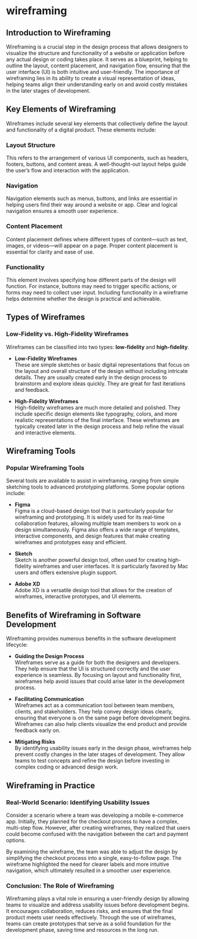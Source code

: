 # wireframing


## Introduction to Wireframing

Wireframing is a crucial step in the design process that allows designers to visualize the structure and functionality of a website or application before any actual design or coding takes place. It serves as a blueprint, helping to outline the layout, content placement, and navigation flow, ensuring that the user interface (UI) is both intuitive and user-friendly. The importance of wireframing lies in its ability to create a visual representation of ideas, helping teams align their understanding early on and avoid costly mistakes in the later stages of development.


## Key Elements of Wireframing

Wireframes include several key elements that collectively define the layout and functionality of a digital product. These elements include:

### **Layout Structure**
This refers to the arrangement of various UI components, such as headers, footers, buttons, and content areas. A well-thought-out layout helps guide the user’s flow and interaction with the application.

### **Navigation**
Navigation elements such as menus, buttons, and links are essential in helping users find their way around a website or app. Clear and logical navigation ensures a smooth user experience.

### **Content Placement**
Content placement defines where different types of content—such as text, images, or videos—will appear on a page. Proper content placement is essential for clarity and ease of use.

### **Functionality**
This element involves specifying how different parts of the design will function. For instance, buttons may need to trigger specific actions, or forms may need to collect user input. Including functionality in a wireframe helps determine whether the design is practical and achievable.


## Types of Wireframes

### **Low-Fidelity vs. High-Fidelity Wireframes**

Wireframes can be classified into two types: **low-fidelity** and **high-fidelity**.

- **Low-Fidelity Wireframes**  
  These are simple sketches or basic digital representations that focus on the layout and overall structure of the design without including intricate details. They are usually created early in the design process to brainstorm and explore ideas quickly. They are great for fast iterations and feedback.

- **High-Fidelity Wireframes**  
  High-fidelity wireframes are much more detailed and polished. They include specific design elements like typography, colors, and more realistic representations of the final interface. These wireframes are typically created later in the design process and help refine the visual and interactive elements.


## Wireframing Tools

### **Popular Wireframing Tools**

Several tools are available to assist in wireframing, ranging from simple sketching tools to advanced prototyping platforms. Some popular options include:

- **Figma**  
  Figma is a cloud-based design tool that is particularly popular for wireframing and prototyping. It is widely used for its real-time collaboration features, allowing multiple team members to work on a design simultaneously. Figma also offers a wide range of templates, interactive components, and design features that make creating wireframes and prototypes easy and efficient.

- **Sketch**  
  Sketch is another powerful design tool, often used for creating high-fidelity wireframes and user interfaces. It is particularly favored by Mac users and offers extensive plugin support.

- **Adobe XD**  
  Adobe XD is a versatile design tool that allows for the creation of wireframes, interactive prototypes, and UI elements.


## Benefits of Wireframing in Software Development

Wireframing provides numerous benefits in the software development lifecycle:

- **Guiding the Design Process**  
  Wireframes serve as a guide for both the designers and developers. They help ensure that the UI is structured correctly and the user experience is seamless. By focusing on layout and functionality first, wireframes help avoid issues that could arise later in the development process.

- **Facilitating Communication**  
  Wireframes act as a communication tool between team members, clients, and stakeholders. They help convey design ideas clearly, ensuring that everyone is on the same page before development begins. Wireframes can also help clients visualize the end product and provide feedback early on.

- **Mitigating Risks**  
  By identifying usability issues early in the design phase, wireframes help prevent costly changes in the later stages of development. They allow teams to test concepts and refine the design before investing in complex coding or advanced design work.


## Wireframing in Practice

### **Real-World Scenario: Identifying Usability Issues**

Consider a scenario where a team was developing a mobile e-commerce app. Initially, they planned for the checkout process to have a complex, multi-step flow. However, after creating wireframes, they realized that users could become confused with the navigation between the cart and payment options.

By examining the wireframe, the team was able to adjust the design by simplifying the checkout process into a single, easy-to-follow page. The wireframe highlighted the need for clearer labels and more intuitive navigation, which ultimately resulted in a smoother user experience.

### **Conclusion: The Role of Wireframing**

Wireframing plays a vital role in ensuring a user-friendly design by allowing teams to visualize and address usability issues before development begins. It encourages collaboration, reduces risks, and ensures that the final product meets user needs effectively. Through the use of wireframes, teams can create prototypes that serve as a solid foundation for the development phase, saving time and resources in the long run.
